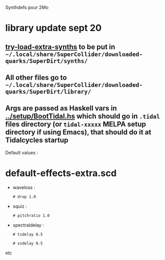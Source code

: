 Synthdefs pour 2Mo

# library update sept 20

## [try-load-extra-synths](https://github.com/pierstu/tidalcycles/edit/master/library/try-load-extra-synths.scd) to be put in `~/.local/share/SuperCollider/downloaded-quarks/SuperDirt/synths/`

## All other files go to `~/.local/share/SuperCollider/downloaded-quarks/SuperDirt/library/`

## Args are passed as Haskell vars in [../setup/BootTidal.hs](https://raw.githubusercontent.com/pierstu/tidalcycles/master/setup/BootTidal.hs) which should go in `.tidal` files directory (or `tidal-xxxxx` MELPA setup directory if using Emacs), that should do it at Tidalcycles startup

Default values :

# default-effects-extra.scd

- waveloss : 

  `# drop 1.0`

- squiz :

  `# pitchratio 1.0`

- spectraldelay :

  `# tsdelay 0.5`

  `# xsdelay 0.5`

etc

